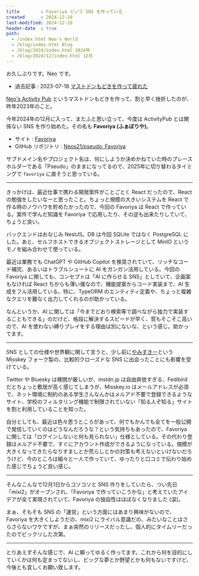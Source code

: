 ```yaml
---
title        : Favoriya という SNS を作っている
created      : 2024-12-19
last-modified: 2024-12-19
header-date  : true
path:
  - /index.html Neo's World
  - /blog/index.html Blog
  - /blog/2024/index.html 2024年
  - /blog/2024/12/index.html 12月
---
```


お久しぶりです。Neo です。

- 過去記事 : 2023-07-18 [マストドンもどきを作って疲れた](/blog/2023/07/18-01.html)

[Neo's Activity Pub](https://github.com/Neos21/neos-activity-pub) というマストドンもどきを作って、割と早く挫折したのが、昨年2023年のこと。

今年2024年の12月に入って、またふと思い立って、今度は ActivityPub とは関係ない SNS を作り始めた。その名も **Favoriya (ふぁぼりや)**。

- サイト : [Favoriya](https://pseudo.neos21.net)
- GitHub リポジトリ : [Neos21/pseudo: Favoriya](https://github.com/Neos21/pseudo)

サブドメイン名やプロジェクト名は、何にしようか決めかねていた時のプレースホルダーである「Pseudo」のままになってるので、2025年に切り替わるタイミングで `favoriya` に直そうと思っている。

-----

きっかけは、最近仕事で携わる開発案件がことごとく React だったので、React の勉強をしたいなーと思ったこと。ちょっと規模の大きいシステムを React で作る時のノウハウを貯めたかったので、今回の Favoriya は React で作っている。案件で学んだ知識を Favoriya で応用したり、その逆も出来たりしていて、ちょうど良い。

バックエンドはおなじみ NestJS。DB は今回 SQLite ではなく PostgreSQL にした。あと、セルフホストできるオブジェクトストレージとして MinIO というモノを組み合わせて使っている。

最近は業務でも ChatGPT や GitHub Copilot を推奨されていて、リッチなコード補完、あるいはトラブルシュートに AI をガンガン活用している。今回の Favoriya に関しても、コンセプトは「AI に作らせる SNS」としていて、企画案もなければ React ちからも薄い僕なので、機能提案からコード実装まで、AI 生成をフル活用している。特に、TypeORM のエンティティ定義や、ちょっと複雑なクエリを難なく出力してくれるのが助かっている。

なんというか、AI に関しては「今までどおり検索等で調べながら独力で実装することもできる」のだけど、格段に解決するスピードが早く、質もそこそこ高いので、AI を使わない縛りプレイをする理由は別にないな、という感じ。助かってます。

-----

SNS としての仕様や世界観に関して言うと、少し前に[やみすきー](https://yami.ski)という Misskey フォーク製の、比較的クローズドな SNS に出会ったことにも影響を受けている。

Twitter や Bluesky は検閲が厳しいが、mstdn.jp は自由奔放すぎる、Fedibird だとちょっと敷居が高く感じてしまうが、Misskey.io はメールアドレスが必須で、ネット環境に制約のある学生さんなんかはメルアド不要で登録できるようなサイト、学校のフィルタリング機能で制限されていない「知る人ぞ知る」サイトを割と利用していることを知った。

自分としても、最近は色々思うところがあって、何でもかんでも全てを一般公開で発信していくのはどうなんだろうな？という気持ちもあったので、Favoriya に関しては「ログインしないと何も見られない」仕様としている。その代わり登録はメルアド不要で、すぐにアカウント作成ができるようになっている。規模が大きくなってきたらなりすましとか荒らしとかの対策も考えないといけないだろうけど、今のところは細々と一人で作っていて、ゆったりと口コミで伝わり始めた感じでちょうど良い感じ。

-----

そんなこんなで12月1日からコソコソと SNS 作りをしていたら、つい先日「mixi2」がオープンされ、「Favoriya で作っていこうかな」と考えていたアイデアが全て実現されていて、Favoriya の独自性はほぼなくなりました (涙)。

まぁ、そもそも SNS の「運営」という方面にはあまり興味がないので、Favoriya を大きくしようだの、mixi2 にライバル意識だの、みたいなことはさらさらないワケですが、まぁ突然のリリースだったし、個人的にタイムリーだったのでビックリした次第。

-----

とりあえずそんな感じで、AI に頼ってゆるく作ってます。これから何を目的にしていくかは何も定まってないし、ビッグな夢とか野望とかも何もないですけど、今後とも宜しくお願い致します。
